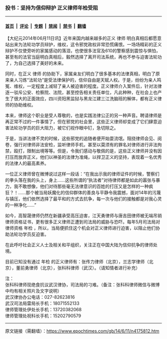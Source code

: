 ### 投书：坚持为信仰辩护 正义律师年检受阻

---

#### [首页](../../../..?n4175812) &nbsp;|&nbsp; [评论](../../../../../epoch-comment?n4175812) &nbsp;|&nbsp; [专题](../../../../../epoch-special?n4175812) &nbsp;|&nbsp; [禁闻](../../../../../epoch-news?n4175812) &nbsp;|&nbsp; [禁书](../../../../../books?n4175812) &nbsp;|&nbsp; [翻墙](https://github.com/gfw-breaker/nogfw/blob/master/README.md?n4175812)


<div class="post_content" id="artbody" itemprop="articleBody">
 <!-- article content begin -->
 <p>
  【大纪元2014年06月11日讯】近年来国内越来越多的正义
  <ok href="https://www.epochtimes.com/gb/tag/%E5%BE%8B%E5%B8%88.html">
   律师
  </ok>
  明白真相后都愿意站出来为法轮功学员辩护，维权，这令邪党政权非常恐慌痛恨。一场场精彩的正义辩护不仅使旁听的家属感动的落泪，也使很多法官及610的警察感到震惊与惧怕，甚至有的法官当庭明白真相后，毅然选择了离开司法系统，再也不参与迫害法轮功了，为自己选择了美好的未来。
 </p>
 <p>
  同时，在正义
  <ok href="https://www.epochtimes.com/gb/tag/%E5%BE%8B%E5%B8%88.html">
   律师
  </ok>
  的协助下，家属亲友们明白了很多基本的法律真相，明白了原来亲人习炼“法轮功”是受法律保护的，信仰自由是天赋人权。于是，纷纷为亲人鸣冤、维权，一定程度上减轻了亲人被迫害的程度。正义律师介入案件后，针对法律逐一驳斥公安、检察院、法院，甚至控告相关责任单位，凡此种种，在社会上也产生了很大的正面效应，四川资阳黑监狱与黑龙江建三江洗脑班的解体，都有正义律师的协助维权。
 </p>
 <p>
  本来，律师这个职业是受人尊敬的，也是实践法律公正的另一种声音。聘请律师是再正常不过的一件事情了，但在邪党的社会里，这些正义律师却变成了它们肆意迫害法轮功学员的巨大阻力，被它们视作眼中钉，急切除之。
 </p>
 <p>
  于是，当讲法律不灵的时候，这些邪党的追随者便开始耍流氓。阻挠律师会见、阅卷，强行对律师非法安检，监听律师手机，甚至以莫须有的罪名对律师进行非法拘禁，殴打，限制出境等等。但是，令我们感动与敬佩的是，这些正义律师并没有因打压而放弃正义，他们以神圣的法律为准绳，以捍卫正义的坚持，表现着一名优秀的法律人的最高素养。
 </p>
 <p>
  一位正义律师曾在微博说过这样一段话：“在我出示我的律师证件的时候，警察们的拳头落在我的头上，身上……这些所谓的“执法者”对待律师都是如此的嚣张与暴力，我不敢想像，他们对待那些毫无法律意识的百姓的打压又是怎样的一种疯狂？！……那个被当局妖魔化的信仰群体的善良与平静令我震撼，面对14年的污蔑与镇压，他们依然选择了最平和的方式去抗争，每一次与他们的接触都是对我心灵的一种净化……”
 </p>
 <p>
  如今，高智晟律师仍然在新疆承受高压迫害，江天勇律师与唐吉田律师被无端吊销律师资格证书，更有很多正义律师正遭到司法局的威胁与恐吓。每年5月司法局对律师资格
  <ok href="https://www.epochtimes.com/gb/tag/%E5%B9%B4%E6%A3%80.html">
   年检
  </ok>
  ，所以，当局便抓住这个机会对正义律师进行迫害，以阻止他们协助法轮功学员反迫害。
 </p>
 <p>
  在此呼吁社会正义人士及相关和平组织，关注正在中国大陆为信仰抗争的律师处境。
 </p>
 <p>
  目前已知没有通过
  <ok href="https://www.epochtimes.com/gb/tag/%E5%B9%B4%E6%A3%80.html">
   年检
  </ok>
  的正义律师有：张传力律师（北京），兰志学律师（北京），董前勇律师（北京），张科科律师（武汉）。（请知情者进行补充）
 </p>
 <p>
  注：
  <br/>
  张科科律师现绝食抗议武汉律协，司法局的刁难。（备注：张科科律师微信与微博中均有相关照片及文字说明）
  <br/>
  武汉律协办公电话：027-82623816
  <br/>
  武汉司法局雷局长手机：18071552133
  <br/>
  律师管理处伊处长手机：13720382068
  <br/>
  律师管理处祝科长手机：15202790579
 </p>
 <!-- article content end -->
 <div id="below_article_ad">
 </div>
</div>


---

原文链接（需翻墙）：https://www.epochtimes.com/gb/14/6/11/n4175812.htm